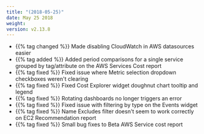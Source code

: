```yaml
---
title: "(2018-05-25)"
date: May 25 2018
weight:
version: v2.13.8
---
```


- {{% tag changed %}} Made disabling CloudWatch in AWS datasources easier
- {{% tag added %}} Added period comparisons for a single service grouped by tag/attribute on the AWS Services Cost report 
- {{% tag fixed %}} Fixed issue where  Metric selection dropdown checkboxes weren't clearing
- {{% tag fixed %}} Fixed Cost Explorer widget doughnut chart tooltip and legend
- {{% tag fixed %}} Rotating dashboards no longer triggers an error
- {{% tag fixed %}} Fixed issue with filtering by type on the Events widget
- {{% tag fixed %}}  Name Excludes filter doesn't seem to work correctly on EC2 Recommendation report
- {{% tag fixed %}}  Small bug fixes to Beta AWS Service cost report
